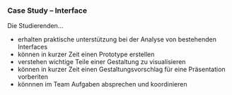 ### Case Study – Interface

Die Studierenden...

* erhalten praktische unterstützung bei der Analyse von bestehenden Interfaces
* können in kurzer Zeit einen Prototype erstellen
* verstehen wichtige Teile einer Gestaltung zu visualisieren
* können in kurzer Zeit einen Gestaltungsvorschlag für eine Präsentation vorberiten
* könnnen im Team Aufgaben absprechen und koordinieren
